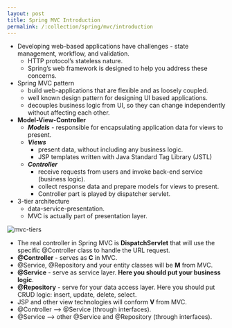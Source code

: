 ```yaml
---
layout: post
title: Spring MVC Introduction
permalink: /:collection/spring/mvc/introduction
---
```


- Developing web-based applications have challenges - state management, workflow, and validation.
  - HTTP protocol’s stateless nature.
  - Spring’s web framework is designed to help you address these concerns. 
- Spring MVC pattern
  - build web-applications that are flexible and as loosely coupled.
  - well known design pattern for designing UI based applications. 
  - decouples business logic from UI, so they can change independently without affecting each other.
- **Model-View-Controller**
  - ***Models*** - responsible for encapsulating application data for views to present. 
  - ***Views***
    - present data, without including any business logic.
    - JSP templates written with Java Standard Tag Library (JSTL)
  - ***Controller***
    - receive requests from users and invoke back-end service (business logic).
    - collect response data and prepare models for views to present.
    - Controller part is played by dispatcher servlet.
- 3-tier architecture
  - data-service-presentation.
  - MVC is actually part of presentation layer.

![mvc-tiers]({{site.cdn}}/spring/spring-mvc/mvc-tiers.png)

- The real controller in Spring MVC is **DispatchServlet** that will use the specific @Controller class to handle the URL request.
- **@Controller** - serves as **C** in MVC.
-	@Service, @Repository and your entity classes will be **M** from MVC.
- **@Service** - serve as service layer. **Here you should put your business logic**.
- **@Repository** - serve for your data access layer. Here you should put CRUD logic: insert, update, delete, select.
- JSP and other view technologies will conform **V** from MVC.
- @Controller --> @Service (through interfaces).
- @Service --> other @Service and @Repository (through interfaces).
